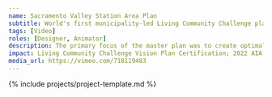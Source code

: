 ```yaml
---
name: Sacramento Valley Station Area Plan
subtitle: World's first municipality-led Living Community Challenge plan
tags: [Video]
roles: [Designer, Animator]
description: The primary focus of the master plan was to create optimal conditions for an efficient and well-performing regional multimodal transit hub that prioritizes intuitive, convenient, and easy access to all modes of transportation; and has greater emphasis on active and low-carbon modes of transportation.
impact: Living Community Challenge Vision Plan Certification; 2022 AIA California Urban Design Merit Awards; Silver award for WAN ‘Future Projects – Urban Design’ category
media_url: https://vimeo.com/718119483
---
```


{% include projects/project-template.md %}
